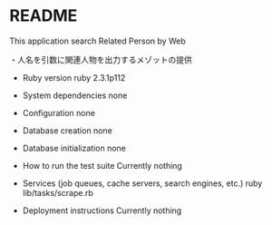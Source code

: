 # README
This application search Related Person by Web

・人名を引数に関連人物を出力するメゾットの提供

* Ruby version
ruby 2.3.1p112

* System dependencies
none

* Configuration
none

* Database creation
none

* Database initialization
none

* How to run the test suite
Currently nothing

* Services (job queues, cache servers, search engines, etc.)
ruby lib/tasks/scrape.rb

* Deployment instructions
Currently nothing
